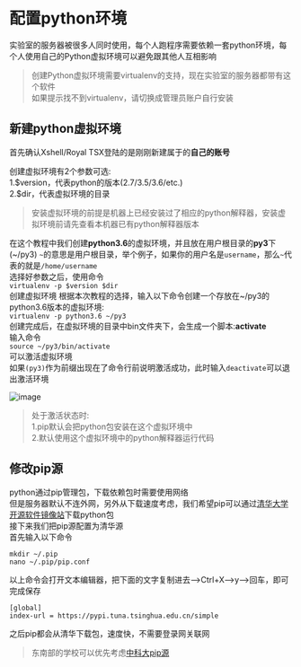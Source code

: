 # 配置python环境

实验室的服务器被很多人同时使用，每个人跑程序需要依赖一套python环境，每个人使用自己的Python虚拟环境可以避免跟其他人互相影响

> 创建Python虚拟环境需要virtualenv的支持，现在实验室的服务器都带有这个软件  
> 如果提示找不到virtualenv，请切换成管理员账户自行安装

## 新建python虚拟环境

首先确认Xshell/Royal TSX登陆的是刚刚新建属于的**自己的账号**

创建虚拟环境有2个参数可选:  
1.\$version，代表python的版本(2.7/3.5/3.6/etc.)  
2.\$dir，代表虚拟环境的目录  

> 安装虚拟环境的前提是机器上已经安装过了相应的python解释器，安装虚拟环境前请先查看本机器已有python解释器版本

在这个教程中我们创建**python3.6**的虚拟环境，并且放在用户根目录的**py3**下(~/py3)
`~`的意思是用户根目录，举个例子，如果你的用户名是`username`，那么`~`代表的就是`/home/username`  
选择好参数之后，使用命令  
`virtualenv -p $version $dir`  
创建虚拟环境 根据本次教程的选择，输入以下命令创建一个存放在~/py3的python3.6版本的虚拟环境:  
`virtualenv -p python3.6 ~/py3`  
创建完成后，在虚拟环境的目录中bin文件夹下，会生成一个脚本:**activate**  
输入命令  
`source ~/py3/bin/activate`  
可以激活虚拟环境  
如果`(py3)`作为前缀出现在了命令行前说明激活成功，此时输入`deactivate`可以退出激活环境

![image](https://user-images.githubusercontent.com/35798056/133462723-93c3710f-b3a1-4c3d-afe6-b164c781846e.png)


> 处于激活状态时:  
> 1.pip默认会把python包安装在这个虚拟环境中  
> 2.默认使用这个虚拟环境中的python解释器运行代码

## 修改pip源

python通过pip管理包，下载依赖包时需要使用网络  
但是服务器默认不连外网，另外从下载速度考虑，我们希望pip可以通过[清华大学开源软件镜像站](https://mirrors.tuna.tsinghua.edu.cn/help/pypi/)下载python包  
接下来我们把pip源配置为清华源  
首先输入以下命令

```text
mkdir ~/.pip
nano ~/.pip/pip.conf
```

以上命令会打开文本编辑器，把下面的文字复制进去--&gt;Ctrl+X--&gt;y--&gt;回车，即可完成保存
```
[global]  
index-url = https://pypi.tuna.tsinghua.edu.cn/simple
```


之后pip都会从清华下载包，速度快，不需要登录网关联网

> 东南部的学校可以优先考虑[中科大pip源](https://lug.ustc.edu.cn/wiki/mirrors/help/pypi)

